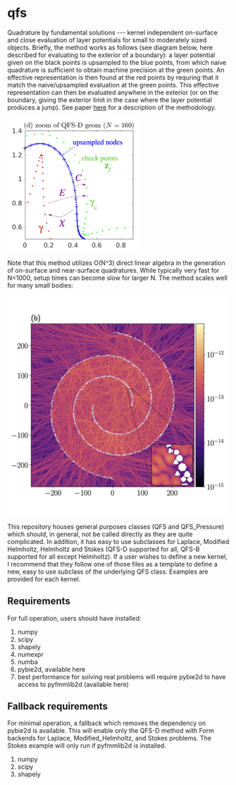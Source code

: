 # qfs
Quadrature by fundamental solutions --- kernel independent on-surface and close evaluation of layer potentials for small to moderately sized objects. Briefly, the method works as follows (see diagram below, here described for evaluating to the exterior of a boundary): a layer potential given on the black points is upsampled to the blue points, from which naive quadrature is sufficient to obtain machine precision at the green points. An effective representation is then found at the red points by requring that it match the naive/upsampled evaluation at the green points. This effective representation can then be evaluated anywhere in the exterior (or on the boundary, giving the exterior limit in the case where the layer potential produces a jump).  See paper [here](https://arxiv.org/abs/2109.08802) for a description of the methodology.

<img src="diagram.png" alt="QFS Diagram" width="300"/>

Note that this method utilizes O(N^3) direct linear algebra in the generation of on-surface and near-surface quadratures. While typically very fast for N<1000, setup times can become slow for larger N. The method scales well for many small bodies:

<img src="multibody_helmholtz.jpg" alt="Helmholtz Error" width="500"/>

This repository houses general purposes classes (QFS and QFS_Pressure) which should, in general, not be called directly as they are quite complicated. In addition, it has easy to use subclasses for Laplace, Modified Helmholtz, Helmholtz and Stokes (QFS-D supported for all, QFS-B supported for all except Helmholtz). If a user wishes to define a new kernel, I recommend that they follow one of those files as a template to define a new, easy to use subclass of the underlying QFS class. Examples are provided for each kernel.

## Requirements
For full operation, users should have installed:
1. numpy
2. scipy
3. shapely
4. numexpr
5. numba
6. pybie2d, available here
7. best performance for solving real problems will require pybie2d to have access to pyfmmlib2d (available here)

## Fallback requirements
For minimal operation, a fallback which removes the dependency on pybie2d is available. This will enable only the QFS-D method with Form backends for Laplace, Modified_Helmholtz, and Stokes problems. The Stokes example will only run if pyfmmlib2d is installed.
1. numpy
2. scipy
3. shapely
